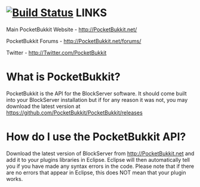 [![Build Status](https://travis-ci.org/PocketBukkit/PocketBukkit.svg?branch=master)](https://travis-ci.org/PocketBukkit/PocketBukkit)
LINKS
============
Main PocketBukkit Website - http://PocketBukkit.net/

PocketBukkit Forums - http://PocketBukkit.net/forums/

Twitter - http://Twitter.com/PocketBukkit

What is PocketBukkit?
============
PocketBukkit is the API for the BlockServer software.  It should come built into your BlockServer installation but if for any reason it was not, you may download the latest version at https://github.com/PocketBukkit/PocketBukkit/releases

How do I use the PocketBukkit API?
============
Download the latest version of BlockServer from http://PocketBukkit.net and add it to your plugins libraries in Eclipse.  Eclipse will then automatically tell you if you have made any syntax errors in the code.  Please note that if there are no errors that appear in Eclipse, this does NOT mean that your plugin works.
